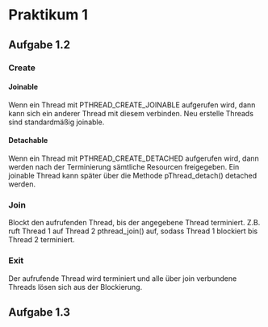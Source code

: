 # Praktikum 1

## Aufgabe 1.2

### Create
#### Joinable

Wenn ein Thread mit PTHREAD_CREATE_JOINABLE aufgerufen wird, dann kann sich ein anderer Thread mit diesem verbinden.
Neu erstelle Threads sind standardmäßig joinable.

#### Detachable

Wenn ein Thread mit PTHREAD_CREATE_DETACHED aufgerufen wird, dann werden nach der Terminierung sämtliche
Resourcen freigegeben. Ein joinable Thread kann später über die Methode pThread_detach() detached werden.

### Join

Blockt den aufrufenden Thread, bis der angegebene Thread terminiert. Z.B. ruft Thread 1 auf Thread 2
pthread_join() auf, sodass Thread 1 blockiert bis Thread 2 terminiert.

### Exit
Der aufrufende Thread wird terminiert und alle über join verbundene Threads lösen sich aus der Blockierung.

## Aufgabe 1.3

